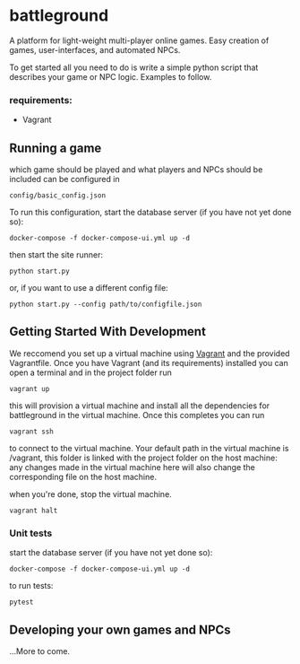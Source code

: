 # battleground

A platform for light-weight multi-player online games. Easy creation of games, user-interfaces, and automated NPCs.

To get started all you need to do is write a simple python script that describes your game or NPC logic. Examples to follow.

### requirements:
- Vagrant

## Running a game
which game should be played and what players and NPCs should be included can be configured in
```
config/basic_config.json
```

To run this configuration, start the database server (if you have not yet done so):
```
docker-compose -f docker-compose-ui.yml up -d
```

then start the site runner:
```
python start.py
```

or, if you want to use a different config file:
```
python start.py --config path/to/configfile.json
```

## Getting Started With Development
We reccomend you set up a virtual machine using [Vagrant](https://www.vagrantup.com/) and the provided Vagrantfile. Once you have Vagrant (and its requirements) installed you can open a terminal and in the project folder run

```
vagrant up
```

this will provision a virtual machine and install all the dependencies for battleground in the virtual machine. Once this completes you can run

```
vagrant ssh
```

to connect to the virtual machine. Your default path in the virtual machine is /vagrant, this folder is linked with the project folder on the host machine: any changes made in the virtual machine here will also change the corresponding file on the host machine.

when you're done, stop the virtual machine.

```
vagrant halt
```


### Unit tests

start the database server (if you have not yet done so):
```
docker-compose -f docker-compose-ui.yml up -d
```

to run tests:
```
pytest
```

## Developing your own games and NPCs

...More to come.
